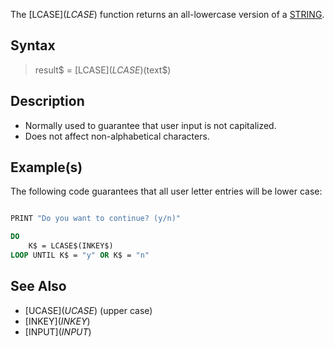 The [LCASE$](LCASE$) function returns an all-lowercase version of a [STRING](STRING).

## Syntax

> result$ = [LCASE$](LCASE$)(text$)

## Description

* Normally used to guarantee that user input is not capitalized.
* Does not affect non-alphabetical characters.

## Example(s)

The following code guarantees that all user letter entries will be lower case:

```vb

PRINT "Do you want to continue? (y/n)"

DO
    K$ = LCASE$(INKEY$)
LOOP UNTIL K$ = "y" OR K$ = "n"

```

## See Also

* [UCASE$](UCASE$) (upper case)
* [INKEY$](INKEY$)
* [INPUT$](INPUT$)

